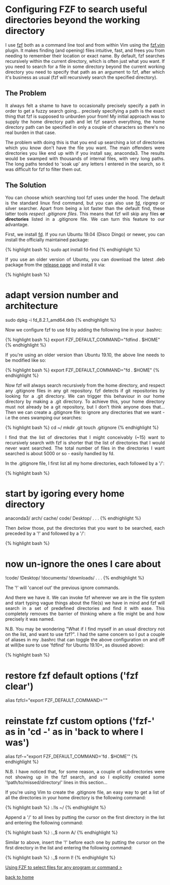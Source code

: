 # Configuring FZF to search useful directories beyond the working directory
<div style="text-align: justify">
<p>I use <a href="https://github.com/junegunn/fzf">fzf</a> both as a command
line tool and from within Vim using the <a
href="https://github.com/junegunn/fzf.vim">fzf.vim</a> plugin. It makes finding
(and opening) files intuitive, fast, and frees you from needing to remember
their location or exact name. By default, fzf searches recursively within the
current directory, which is often just what you want. If you need to search for
a file in some directory beyond the current working directory you need to
specify that path as an argument to fzf, after which it's business as usual
(fzf will recursively search the specified directory).</p> 
</div>

## The Problem
<div style="text-align: justify">
<p>It always felt a shame to have to occasionally precisely specify a path in
order to get a fuzzy search going... precisely specifying a path is the exact
thing that fzf is supposed to unburden your from! My initial approach was to
supply the home directory path and let fzf search everything, the home
directory path can be specified in only a couple of characters so there's no
real burden in that case.</p>

<p>The problem with doing this is that you end up searching a lot of
directories which you know don't have the file you want. The main offenders
were directories you like end up with if you install say, anaconda3. The
results would be swamped with thousands of internal files, with very long
paths. The long paths tended to 'soak up' any letters I entered in the search,
so it was difficult for fzf to filter them out.</p>
</div>

## The Solution
<div style="text-align: justify">
<p>You can choose which searching tool fzf uses under the hood. The default is
the standard linux find command, but you can also use <a
href="https://github.com/sharkdp/fd#benchmark">fd</a>, ripgrep or silver
searcher. Apart from being a lot faster than the default find, these latter
tools <i>respect .gitignore files</i>. This means that fzf will skip any files
<b>or directories</b> listed in a .gitignore file. We can turn this feature to
our advantage.</p>

<p>First, we install <a href="https://github.com/sharkdp/fd#benchmark">fd</a>.
If you run Ubuntu 19.04 (Disco Dingo) or newer, you can install the officially
maintained package:</p>
</div>

{% highlight bash %}
sudo apt install fd-find
{% endhighlight %}

<div style="text-align: justify">
<p>If you use an older version of Ubuntu, you can download the latest .deb
package from the <a href="https://github.com/sharkdp/fd/releases">release
page</a> and install it via:</p>
</div>

{% highlight bash %}
# adapt version number and architecture
sudo dpkg -i fd_8.2.1_amd64.deb
{% endhighlight %}

<div style="text-align: justify">
<p>Now we configure fzf to use fd by adding the following line in your
.bashrc:</p>
</div>

{% highlight bash %}
export FZF_DEFAULT_COMMAND="fdfind . $HOME"
{% endhighlight %}

<div style="text-align: justify">
<p>If you're using an older version than Ubuntu 19.10, the above line needs to
be modified like so:</p>
</div>

{% highlight bash %}
export FZF_DEFAULT_COMMAND="fd . $HOME"
{% endhighlight %}

<div style="text-align: justify">
<p>Now fzf will always search recursively from the home directory, and respect
any .gitignore files in any git repository. fzf detects if git repositories by
looking for a .git directory. We can trigger this behaviour in our home
directory by making a .git directory. To achieve this, your home directory must
not already be a git repository, but I don't think anyone does that... Then we
can create a .gitignore file to ignore any directories that we want - i.e the
ones swamping our searches:</p>
</div>

{% highlight bash %}
cd ~/
mkdir .git
touch .gitignore
{% endhighlight %}

<div style="text-align: justify">
<p>I find that the list of directories that I might conceivably (~15) want to
recursively search with fzf is shorter that the list of directories that I
would never want searched. The total number of files in the directories I want
searched is about 5000 or so - easily handled by fd.</p>

<p>In the .gitignore file, I first list all my home directories, each
followed by a '/':</p>
</div>

{% highlight bash %}
# start by igoring every home directory
anaconda3/
arch/
cache/
code/
Desktop/
  .
  .
  .
{% endhighlight %}

<div style="text-align: justify">
<p>Then <i>below</i> those, put the directories that you want to be searched, each
preceded by a '!' and followed by a '/':</p>
</div>

{% highlight bash %}
# now un-ignore the ones I care about
!code/
!Desktop/
!documents/
!downloads/
  .
  .
  .
{% endhighlight %}

<div style="text-align: justify">
<p>The '!' will 'cancel out' the previous ignore commands.</p>

<p>And there we have it. We can invoke fzf wherever we are in the file system
and start typing vague things about the file(s) we have in mind and fzf will
search in a set of predefined directories and find it with ease. This
completely removes the barrier of thinking where a file might be and how
precisely it was named.</p>

<p>N.B. You may be wondering "What if I find myself in an usual directory not
on the list, and want to use fzf?". I had the same concern so I put a couple of
aliases in my .bashrc that can toggle the above configuration on and off at
will(be sure to use 'fdfind' for Ubuntu 19.10+, as disused above):</p>
</div>

{% highlight bash %}
# restore fzf default options ('fzf clear')
alias fzfcl="export FZF_DEFAULT_COMMAND=''"

# reinstate fzf custom options ('fzf-' as in 'cd -' as in 'back to where I was')
alias fzf-="export FZF_DEFAULT_COMMAND='fd . $HOME'"
{% endhighlight %}

<div style="text-align: justify">
<p>N.B. I have noticed that, for some reason, a couple of subdirectories were
not showing up in the fzf search, and so I explicitly created some
'!path/to/missed/directory/' lines in this section...</p>

<p>If you're using Vim to create the .gitignore file, an easy way to get a list
of all the directories in your home directory is the following command:</p>
</div>

{% highlight bash %}
:.!ls ~/
{% endhighlight %}

<div style="text-align: justify">
<p>Append a '/' to all lines by putting the cursor on the first directory in
the list and entering the following command:</p>
</div>

{% highlight bash %}
:.,$ norm A/
{% endhighlight %}

<div style="text-align: justify">
<p>Similar to above, insert the '!' before each one by putting the cursor on
the first directory in the list and entering the following command:</p>
</div>

{% highlight bash %}
:.,$ norm I!
{% endhighlight %}

[Using FZF to select files for any program or command >](../fzf_launcher/fzf_launcher.md)

[back to home](../README.md)
